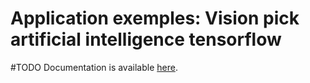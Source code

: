 # Application exemples: Vision pick artificial intelligence tensorflow
#TODO
Documentation is available [here](https://www.docs.niryo.com).